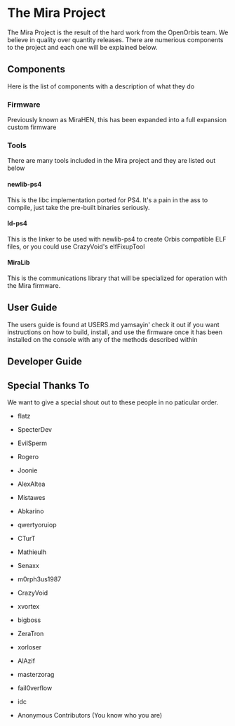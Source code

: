 # The Mira Project

The Mira Project is the result of the hard work from the OpenOrbis team. We believe in quality over quantity releases. There are numerious components to the project and each one will be explained below.

## Components

Here is the list of components with a description of what they do

### Firmware

Previously known as MiraHEN, this has been expanded into a full expansion custom firmware

### Tools

There are many tools included in the Mira project and they are listed out below

#### newlib-ps4

This is the libc implementation ported for PS4. It's a pain in the ass to compile, just take the pre-built binaries seriously.

#### ld-ps4

This is the linker to be used with newlib-ps4 to create Orbis compatible ELF files, or you could use CrazyVoid's elfFixupTool

#### MiraLib

This is the communications library that will be specialized for operation with the Mira firmware.

## User Guide

The users guide is found at USERS.md yamsayin' check it out if you want instructions on how to build, install, and use the firmware once it has been installed on the console with any of the methods described within

## Developer Guide

## Special Thanks To

We want to give a special shout out to these people in no paticular order.

* flatz

* SpecterDev

* EvilSperm

* Rogero

* Joonie

* AlexAltea

* Mistawes

* Abkarino

* qwertyoruiop

* CTurT

* Mathieulh

* Senaxx

* m0rph3us1987

* CrazyVoid

* xvortex

* bigboss

* ZeraTron

* xorloser

* AlAzif

* masterzorag

* fail0verflow

* idc

* Anonymous Contributors (You know who you are)
